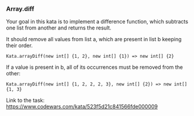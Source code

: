 ### Array.diff

Your goal in this kata is to implement a difference function, which subtracts one list from another and returns the result.

It should remove all values from list a, which are present in list b keeping their order.

````
Kata.arrayDiff(new int[] {1, 2}, new int[] {1}) => new int[] {2}
````

If a value is present in b, all of its occurrences must be removed from the other:

````
Kata.arrayDiff(new int[] {1, 2, 2, 2, 3}, new int[] {2}) => new int[] {1, 3}
````

Link to the task: https://www.codewars.com/kata/523f5d21c841566fde000009